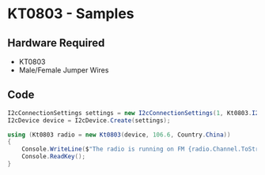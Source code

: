 # KT0803 - Samples

## Hardware Required
* KT0803
* Male/Female Jumper Wires

## Code
```C#
I2cConnectionSettings settings = new I2cConnectionSettings(1, Kt0803.I2cAddress);
I2cDevice device = I2cDevice.Create(settings);

using (Kt0803 radio = new Kt0803(device, 106.6, Country.China))
{
    Console.WriteLine($"The radio is running on FM {radio.Channel.ToString("0.0")}MHz");
    Console.ReadKey();
}
```